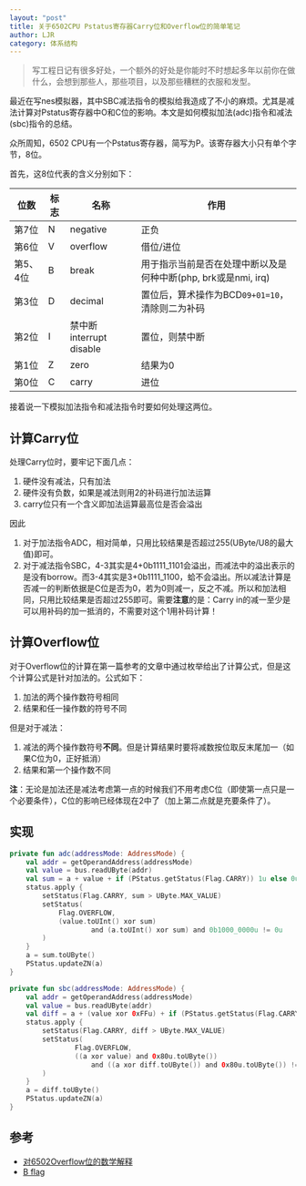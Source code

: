 ```yaml
---
layout: "post"
title: 关于6502CPU Pstatus寄存器Carry位和Overflow位的简单笔记
author: LJR
category: 体系结构
---
```


> 写工程日记有很多好处，一个额外的好处是你能时不时想起多年以前你在做什么，会想到那些人，那些项目，以及那些糟糕的衣服和发型。

最近在写nes模拟器，其中SBC减法指令的模拟给我造成了不小的麻烦。尤其是减法计算对Pstatus寄存器中O和C位的影响。本文是如何模拟加法(adc)指令和减法(sbc)指令的总结。

众所周知，6502 CPU有一个Pstatus寄存器，简写为P。该寄存器大小只有单个字节，8位。

首先，这8位代表的含义分别如下：

|位数|标志|名称|作用|
|---|---|---|---|
|第7位|N|negative|正负|
|第6位|V|overflow|借位/进位|
|第5、4位|B|break|用于指示当前是否在处理中断以及是何种中断(php, brk或是nmi, irq)|
|第3位|D|decimal|置位后，算术操作为BCD`09+01=10`，清除则二为补码|
|第2位|I|禁中断interrupt disable|置位，则禁中断|
|第1位|Z|zero|结果为0|
|第0位|C|carry|进位| 

接着说一下模拟加法指令和减法指令时要如何处理这两位。

## 计算Carry位

处理Carry位时，要牢记下面几点：

1. 硬件没有减法，只有加法
2. 硬件没有负数，如果是减法则用2的补码进行加法运算
3. carry位只有一个含义即加法运算最高位是否会溢出

因此

1. 对于加法指令ADC，相对简单，只用比较结果是否超过255(UByte/U8的最大值)即可。
2. 对于减法指令SBC，4-3其实是4+0b1111_1101会溢出，而减法中的溢出表示的是没有borrow。而3-4其实是3+0b1111_1100，蛤不会溢出。所以减法计算是否减一的判断依据是C位是否为0，若为0则减一，反之不减。所以和加法相同，只用比较结果是否超过255即可。需要**注意**的是：Carry in的减一至少是可以用补码的加一抵消的，不需要对这个1用补码计算！

## 计算Overflow位

对于Overflow位的计算在第一篇参考的文章中通过枚举给出了计算公式，但是这个计算公式是针对加法的。公式如下：

1. 加法的两个操作数符号相同
2. 结果和任一操作数的符号不同

但是对于减法：

1. 减法的两个操作数符号**不同**。但是计算结果时要将减数按位取反末尾加一（如果C位为0，正好抵消）
2. 结果和第一个操作数不同

**注**：无论是加法还是减法考虑第一点的时候我们不用考虑C位（即使第一点只是一个必要条件），C位的影响已经体现在2中了（加上第二点就是充要条件了）。

## 实现

```kotlin
private fun adc(addressMode: AddressMode) {
    val addr = getOperandAddress(addressMode)
    val value = bus.readUByte(addr)
    val sum = a + value + if (PStatus.getStatus(Flag.CARRY)) 1u else 0u
    status.apply {
        setStatus(Flag.CARRY, sum > UByte.MAX_VALUE)
        setStatus(
            Flag.OVERFLOW,
            (value.toUInt() xor sum)
                    and (a.toUInt() xor sum) and 0b1000_0000u != 0u
        )
    }
    a = sum.toUByte()
    PStatus.updateZN(a)
}

private fun sbc(addressMode: AddressMode) {
    val addr = getOperandAddress(addressMode)
    val value = bus.readUByte(addr)
    val diff = a + (value xor 0xFFu) + if (PStatus.getStatus(Flag.CARRY)) 1u else 0u
    status.apply {
        setStatus(Flag.CARRY, diff > UByte.MAX_VALUE)
        setStatus(
                Flag.OVERFLOW,
                ((a xor value) and 0x80u.toUByte())
                    and ((a xor diff.toUByte()) and 0x80u.toUByte()) != 0u.toUByte()
        )
    }
    a = diff.toUByte()
    PStatus.updateZN(a)
}
```

## 参考

+ [对6502Overflow位的数学解释](http://www.righto.com/2012/12/the-6502-overflow-flag-explained.html)
+ [B flag](http://wiki.nesdev.com/w/index.php/Status_flags#The_B_flag)
